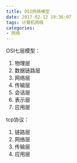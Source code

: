 ```yaml
---
title: OSI网络模型
date: 2017-02-12 19:36:07
tags: 计算机网络
categories:
- 网络
---
```

OSI七层模型：

1. 物理层
2. 数据链路层
3. 网络层
4. 传输层
5. 会话层
6. 表示层
7. 应用层


tcp协议：

1. 链路层
2. 网络层
3. 传输层
4. 应用层